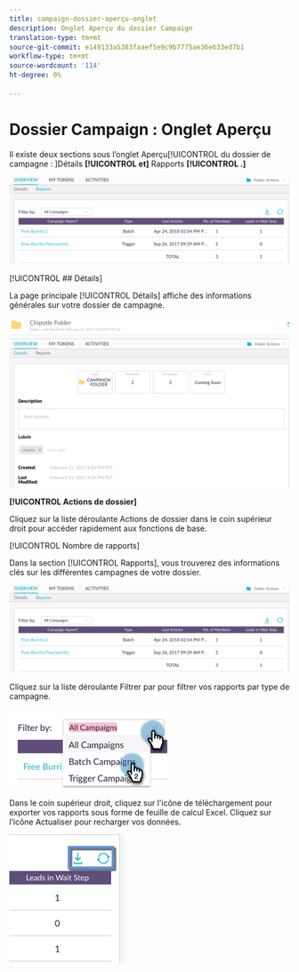 ```yaml
---
title: campaign-dossier-aperçu-onglet
description: Onglet Aperçu du dossier Campaign
translation-type: tm+mt
source-git-commit: e149133a5383faaef5e9c9b7775ae36e633ed7b1
workflow-type: tm+mt
source-wordcount: '114'
ht-degree: 0%

---
```



# Dossier Campaign : Onglet Aperçu

Il existe deux sections sous l’onglet Aperçu[!UICONTROL  du dossier de campagne : ]Détails **[!UICONTROL et]** Rapports **[!UICONTROL .]**

![Image un](/help/sky/assets/campaign-folders/campaign-folder-overview-tab/campaign-folder-overview-tab-1.png)

[!UICONTROL ## Détails]

La page principale [!UICONTROL Détails] affiche des informations générales sur votre dossier de campagne.

![Image un](/help/sky/assets/campaign-folders/campaign-folder-overview-tab/campaign-folder-overview-tab-2.png)

**[!UICONTROL Actions de dossier]**

Cliquez sur la liste déroulante Actions de dossier dans le coin supérieur droit pour accéder rapidement aux fonctions de base.

[!UICONTROL Nombre de rapports]

Dans la section [!UICONTROL Rapports], vous trouverez des informations clés sur les différentes campagnes de votre dossier.

![Image un](/help/sky/assets/campaign-folders/campaign-folder-overview-tab/campaign-folder-overview-tab-3.png)

Cliquez sur la liste déroulante Filtrer par pour filtrer vos rapports par type de campagne.

![Image un](/help/sky/assets/campaign-folders/campaign-folder-overview-tab/campaign-folder-overview-tab-4.png)

Dans le coin supérieur droit, cliquez sur l&#39;icône de téléchargement pour exporter vos rapports sous forme de feuille de calcul Excel. Cliquez sur l’icône Actualiser pour recharger vos données.

![Image un](/help/sky/assets/campaign-folders/campaign-folder-overview-tab/campaign-folder-overview-tab-5.png)
